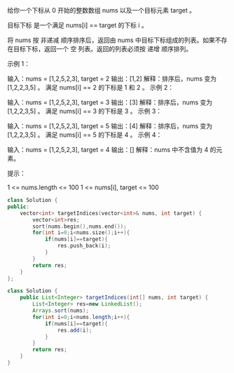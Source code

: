 给你一个下标从 0 开始的整数数组 nums 以及一个目标元素 target 。

目标下标 是一个满足 nums[i] == target 的下标 i 。

将 nums 按 非递减 顺序排序后，返回由 nums 中目标下标组成的列表。如果不存在目标下标，返回一个 空 列表。返回的列表必须按 递增 顺序排列。

 

示例 1：

输入：nums = [1,2,5,2,3], target = 2
输出：[1,2]
解释：排序后，nums 变为 [1,2,2,3,5] 。
满足 nums[i] == 2 的下标是 1 和 2 。
示例 2：

输入：nums = [1,2,5,2,3], target = 3
输出：[3]
解释：排序后，nums 变为 [1,2,2,3,5] 。
满足 nums[i] == 3 的下标是 3 。
示例 3：

输入：nums = [1,2,5,2,3], target = 5
输出：[4]
解释：排序后，nums 变为 [1,2,2,3,5] 。
满足 nums[i] == 5 的下标是 4 。
示例 4：

输入：nums = [1,2,5,2,3], target = 4
输出：[]
解释：nums 中不含值为 4 的元素。


提示：

1 <= nums.length <= 100
1 <= nums[i], target <= 100

```c++
class Solution {
public:
    vector<int> targetIndices(vector<int>& nums, int target) {
        vector<int>res;
        sort(nums.begin(),nums.end());
        for(int i=0;i<nums.size();i++){
            if(nums[i]==target){
                res.push_back(i);
            }
        }
        return res;
    }
};
```

```java
class Solution {
    public List<Integer> targetIndices(int[] nums, int target) {
        List<Integer> res=new LinkedList();
        Arrays.sort(nums);
        for(int i=0;i<nums.length;i++){
            if(nums[i]==target){
                res.add(i);
            }
        }
        return res;
    }
}
```

